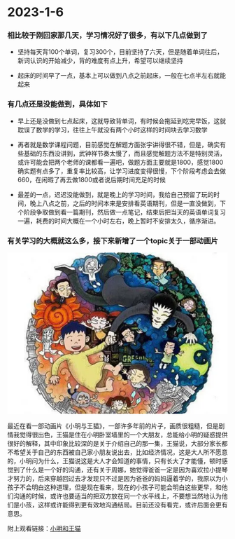 # 2023-1-6  

### 相比较于刚回家那几天，学习情况好了很多，有以下几点做到了

-  坚持每天背100个单词，复习300个，目前坚持了六天，但是随着单词往后，新词认识的开始减少，背的难度有点上升，希望可以继续坚持

- 起床的时间早了一点，基本上可以做到八点之前起床，一般在七点半左右就能起来

### 有几点还是没能做到，具体如下

- 早上还是没做到七点起床，这就导致背单词，有时候会拖延到吃完早饭，这就耽误了数学的学习，往往上午就没有两个小时这样的时间块去学习数学

- 再者就是数学课程问题，目前感觉在解题方面张宇讲得很不错，但是，确实有些基础的东西没讲到，武钟祥节奏太慢了，而且感觉解题方法不是特别灵活，或许可能会把两个老师的课都看一遍吧，做题方面主要就是1800，感觉1800确实题有点多了，重复率比较高，让学习进度变得很慢，下个阶段考虑会去做660，在闲暇了再去做1800或者说后期时间充足的时候

- 最差的一点，迟迟没能做到，就是晚上的学习时间，我给自己预留了玩的时间，晚上八点之前，之后的时间本来是安排看英语期刊，但是一直没做到，下个阶段争取做到看一篇期刊，然后做一点笔记，结束后把当天的英语单词复习一遍，耗费的时间大概在一个小时左右，晚上暂时不安排太久，循序渐进。

### 有关学习的大概就这么多，接下来新增了一个topic关于一部动画片

![小明和王猫](./pic/小明和王猫.png)

最近在看一部动画片《小明与王猫》，一部许多年前的片子，画质很粗糙，但是剧情我觉得很出色，王猫是住在小明卧室墙里的一个大朋友，总能给小明的疑惑提供很好的解释，其中印象比较深的是关于介绍自己的那一集，王猫说，大部分家长都不希望关于自己的东西被自己家小朋友说出去，比如经济情况，这是大人所不愿意的，小明问为什么，王猫说这是大人才会知道的事情，只有长大了才能懂，顿时感觉到了什么是一个好的沟通，还有关于周娜，她觉得爸爸一定是因为喜欢拉小提琴才努力的，后来穿越回过去才发现只不过是因为爸爸的妈妈逼着学的，我原以为小孩子不会明白这种道理，但是现在看来，现在的小孩子可能会明白这些更早，和他们沟通的时候，或许也要适当的把双方放在同一个水平线上，不要想当然地认为他们是小孩，这样或许能得到更有效地沟通结局。目前还没有看完，或许后面会更有意思。

附上观看链接：[小明和王猫](https://www.bilibili.com/bangumi/play/ep94081/)

